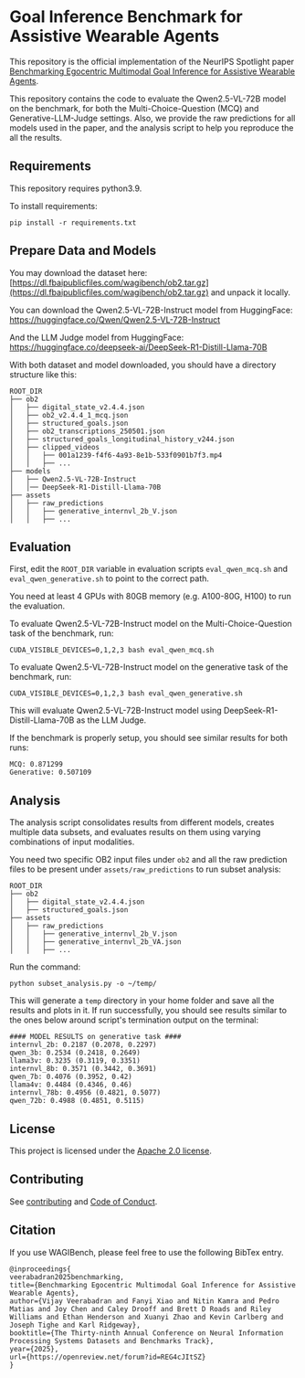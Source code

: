# Goal Inference Benchmark for Assistive Wearable Agents

This repository is the official implementation of the NeurIPS Spotlight paper [Benchmarking Egocentric Multimodal Goal Inference for Assistive Wearable Agents](https://openreview.net/forum?id=REG4cJItSZ).

This repository contains the code to evaluate the Qwen2.5-VL-72B model on the benchmark, for both the Multi-Choice-Question (MCQ) and Generative-LLM-Judge settings. Also, we provide the raw predictions for all models used in the paper, and the analysis script to help you reproduce the all the results.

## Requirements
This repository requires python3.9.

To install requirements:

```
pip install -r requirements.txt
```

## Prepare Data and Models
You may download the dataset here: [https://dl.fbaipublicfiles.com/wagibench/ob2.tar.gz](https://dl.fbaipublicfiles.com/wagibench/ob2.tar.gz) and unpack it locally.

You can download the Qwen2.5-VL-72B-Instruct model from HuggingFace: https://huggingface.co/Qwen/Qwen2.5-VL-72B-Instruct

And the LLM Judge model from HuggingFace: https://huggingface.co/deepseek-ai/DeepSeek-R1-Distill-Llama-70B

With both dataset and model downloaded, you should have a directory structure like this:
```
ROOT_DIR
├── ob2
│   ├── digital_state_v2.4.4.json
│   ├── ob2_v2.4.4_1_mcq.json
│   ├── structured_goals.json
│   ├── ob2_transcriptions_250501.json
│   ├── structured_goals_longitudinal_history_v244.json
│   ├── clipped_videos
│   │   ├── 001a1239-f4f6-4a93-8e1b-533f0901b7f3.mp4
│   │   ├── ...
├── models
│   ├── Qwen2.5-VL-72B-Instruct
│   │── DeepSeek-R1-Distill-Llama-70B
├── assets
│   ├── raw_predictions
│   │   ├── generative_internvl_2b_V.json
│   │   ├── ...
```

## Evaluation

First, edit the `ROOT_DIR` variable in evaluation scripts `eval_qwen_mcq.sh` and `eval_qwen_generative.sh` to point to the correct path.

You need at least 4 GPUs with 80GB memory (e.g. A100-80G, H100) to run the evaluation.

To evaluate Qwen2.5-VL-72B-Instruct model on the Multi-Choice-Question task of the benchmark, run:

```
CUDA_VISIBLE_DEVICES=0,1,2,3 bash eval_qwen_mcq.sh
```

To evaluate Qwen2.5-VL-72B-Instruct model on the generative task of the benchmark, run:
```
CUDA_VISIBLE_DEVICES=0,1,2,3 bash eval_qwen_generative.sh
```
This will evaluate Qwen2.5-VL-72B-Instruct model using DeepSeek-R1-Distill-Llama-70B as the LLM Judge.

If the benchmark is properly setup, you should see similar results for both runs:
```
MCQ: 0.871299
Generative: 0.507109
```
## Analysis

The analysis script consolidates results from different models, creates multiple data subsets, and evaluates results on them using varying combinations of input modalities.

You need two specific OB2 input files under `ob2` and all the raw prediction files to be present under `assets/raw_predictions` to run subset analysis:
```
ROOT_DIR
├── ob2
│   ├── digital_state_v2.4.4.json
│   ├── structured_goals.json
├── assets
│   ├── raw_predictions
│   │   ├── generative_internvl_2b_V.json
│   │   ├── generative_internvl_2b_VA.json
│   │   ├── ...
```

Run the command:
```
python subset_analysis.py -o ~/temp/
```

This will generate a `temp` directory in your home folder and save all the results and plots in it. If run successfully, you should see results similar to the ones below around script's termination output on the terminal:
```
#### MODEL RESULTS on generative task ####
internvl_2b: 0.2187 (0.2078, 0.2297)
qwen_3b: 0.2534 (0.2418, 0.2649)
llama3v: 0.3235 (0.3119, 0.3351)
internvl_8b: 0.3571 (0.3442, 0.3691)
qwen_7b: 0.4076 (0.3952, 0.42)
llama4v: 0.4484 (0.4346, 0.46)
internvl_78b: 0.4956 (0.4821, 0.5077)
qwen_72b: 0.4988 (0.4851, 0.5115)
```

## License
This project is licensed under the [Apache 2.0 license](https://github.com/facebookresearch/WAGIBench/blob/main/LICENSE).

## Contributing
See [contributing](https://github.com/facebookresearch/WAGIBench/blob/main/CONTRIBUTING.md) and [Code of Conduct](https://github.com/facebookresearch/WAGIBench/blob/main/CODE_OF_CONDUCT.md).

## Citation
If you use WAGIBench, please feel free to use the following BibTex entry.
```
@inproceedings{
veerabadran2025benchmarking,
title={Benchmarking Egocentric Multimodal Goal Inference for Assistive Wearable Agents},
author={Vijay Veerabadran and Fanyi Xiao and Nitin Kamra and Pedro Matias and Joy Chen and Caley Drooff and Brett D Roads and Riley Williams and Ethan Henderson and Xuanyi Zhao and Kevin Carlberg and Joseph Tighe and Karl Ridgeway},
booktitle={The Thirty-ninth Annual Conference on Neural Information Processing Systems Datasets and Benchmarks Track},
year={2025},
url={https://openreview.net/forum?id=REG4cJItSZ}
}
```
